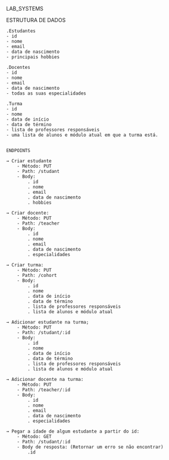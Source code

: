 LAB_SYSTEMS

ESTRUTURA DE DADOS

    .Estudantes
    - id
    - nome
    - email
    - data de nascimento
    - principais hobbies

    .Docentes
    - id
    - nome 
    - email
    - data de nascimento
    - todas as suas especialidades

    .Turma
    - id
    - nome 
    - data de início
    - data de término 
    - lista de professores responsáveis
    - uma lista de alunos e módulo atual em que a turma está.


    ENDPOINTS

    → Criar estudante
        - Método: PUT
        - Path: /studant
        - Body:
            . id
            . nome 
            . email
            . data de nascimento
            . hobbies

    → Criar docente:
        - Método: PUT
        - Path: /teacher
        - Body:
            . id
            . nome 
            . email
            . data de nascimento
            . especialidades

    → Criar turma:
        - Método: PUT
        - Path: /cohort
        - Body:
            . id
            . nome 
            . data de início
            . data de término 
            . lista de professores responsáveis
            . lista de alunos e módulo atual 

    → Adicionar estudante na turma;
        - Método: PUT
        - Path: /studant/:id
        - Body:
            . id
            . nome 
            . data de início
            . data de término 
            . lista de professores responsáveis
            . lista de alunos e módulo atual 

    → Adicionar docente na turma:
        - Método: PUT
        - Path: /teacher/:id
        - Body:
            . id
            . nome 
            . email
            . data de nascimento
            . especialidades

    → Pegar a idade de algum estudante a partir do id:
        - Método: GET
        - Path: /studant/:id
        - Body de resposta: (Retornar um erro se não encontrar)  
            .id 